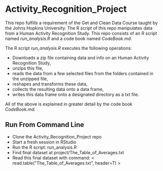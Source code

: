 # Activity_Recognition_Project
This repo fulfills a requirement of the Get and Clean Data Course taught by the Johns Hopkins University. The R script of this repo manipulates data from a Human Activity Recognition Study.
This repo consists of an R script named *run_analysis.R* and a code book named 
*CodeBook.md*.

The R script *run_analysis.R* executes the following operations:

* Downloads a zip file containing data and info on an Human Activity Recognition Study, 
* unzips this file, 
* reads the data from a few selected files from the folders contained in the unzipped
file, 
* reshapes and transforms these data, 
* collects the resulting data onto a data frame, 
* writes this data frame onto a designated directory as a txt file.

All of the above is explained in greater detail by the code book *CodeBook.md*.

## Run From Command Line

* Clone the Activity_Recognition_Project repo
* Start a fresh session in RStudio
* Run the R script: run_analysis.R
* Find final dataset at project/The_Table_of_Averages.txt
* Read this final dataset with command: < read.table("The_Table_of_Averages.txt", header=T) >
